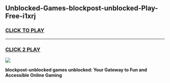 
## Unblocked-Games-blockpost-unblocked-Play-Free-i1xrj
<h3>
<a href="https://premium76.site?title=blockpost-unblocked&ref=10A">CLICK TO PLAY</a></h3>
<hr>

<h3>
<a href="https://premium76.site?title=blockpost-unblocked&ref=10A">CLICK 2 PLAY</a>
  
</h3>

<a href="https://premium76.site?title=blockpost-unblocked&ref=10A"><img src="https://clearcache.store/games.png"></a>


**blockpost-unblocked games unblocked: Your Gateway to Fun and Accessible Online Gaming**
